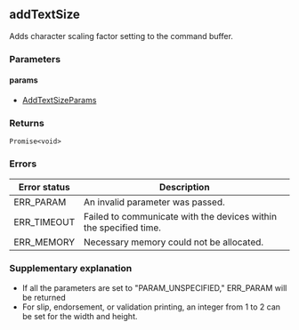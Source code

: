 ## addTextSize

Adds character scaling factor setting to the command buffer.

### Parameters

#### params

- [AddTextSizeParams](../interfaces/addTextSizeParams.md)

### Returns

`Promise<void>`

### Errors

| **Error status** | **Description** |
| --- | --- |
| ERR_PARAM | An invalid parameter was passed. |
| ERR_TIMEOUT | Failed to communicate with the devices within the specified time. |
| ERR_MEMORY | Necessary memory could not be allocated. |

### Supplementary explanation

- If all the parameters are set to "PARAM_UNSPECIFIED," ERR_PARAM will be returned
- For slip, endorsement, or validation printing, an integer from 1 to 2 can be set for the width and height.
